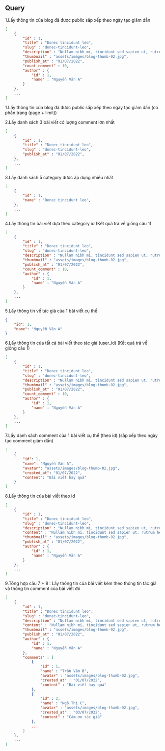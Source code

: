 ## Query

1.Lấy thông tin của blog đã được public sắp xếp theo ngày tạo giảm dần

```json
[
    {
        "id" : 1,
        "title" : "Donec tincidunt leo",
        "slug" : "donec-tincidunt-leo",
        "description" : "Nullam nibh mi, tincidunt sed sapien ut, rutrum hendrerit velit. Integer auctor a mauris sit amet eleifend",
        "thumbnail" : "assets/images/blog-thumb-02.jpg",
        "publish_at" : "01/07/2022",
        "count_comment" : 10,
        "author" : {
            "id" : 1,
            "name" : "Nguyễn Văn A"
        }
    },
    ...
]
```

1.Lấy thông tin của blog đã được public sắp xếp theo ngày tạo giảm dần (có phần trang (page + limit))

2.Lấy danh sách 3 bài viết có lượng comment lớn nhất

```json
[
    {
        "id" : 1,
        "title" : "Donec tincidunt leo",
        "slug" : "donec-tincidunt-leo",
        "publish_at" : "01/07/2022",
    },
    ...
]
```

3.Lấy danh sách 5 category được áp dụng nhiều nhất

```json
[
    {
        "id" : 1,
        "name" : "Donec tincidunt leo",
    },
    ...
]
```

4.Lấy thông tin bài viết dựa theo category id (Kết quả trả về giống câu 1)

```json
[
    {
        "id" : 1,
        "title" : "Donec tincidunt leo",
        "slug" : "donec-tincidunt-leo",
        "description" : "Nullam nibh mi, tincidunt sed sapien ut, rutrum hendrerit velit. Integer auctor a mauris sit amet eleifend",
        "thumbnail" : "assets/images/blog-thumb-02.jpg",
        "publish_at" : "01/07/2022",
        "count_comment" : 10,
        "author" : {
            "id" : 1,
            "name" : "Nguyễn Văn A"
        }
    },
    ...
]
```

5.Lấy thông tin về tác giả của 1 bài viết cụ thể

```json
{
    "id": 1,
    "name": "Nguyễn Văn A"
}
```

6.Lấy thông tin của tất cả bài viết theo tác giả (user_id) (Kết quả trả về giống câu 1)

```json
[
    {
        "id" : 1,
        "title" : "Donec tincidunt leo",
        "slug" : "donec-tincidunt-leo",
        "description" : "Nullam nibh mi, tincidunt sed sapien ut, rutrum hendrerit velit. Integer auctor a mauris sit amet eleifend",
        "thumbnail" : "assets/images/blog-thumb-02.jpg",
        "publish_at" : "01/07/2022",
        "count_comment" : 10,
        "author" : {
            "id" : 1,
            "name" : "Nguyễn Văn A"
        }
    },
    ...
]
```

7.Lấy danh sách comment của 1 bài viết cụ thể (theo id) (sắp xếp theo ngày tạo comment giảm dần)

```json
[
    {
        "id": 1,
        "name": "Nguyễn Văn A",
        "avatar": "assets/images/blog-thumb-02.jpg",
        "created_at": "01/07/2022",
        "content": "Bài viết hay quá"
    }
]
```

8.Lấy thông tin của bài viết theo id

```json
[
    {
        "id" : 1,
        "title" : "Donec tincidunt leo",
        "slug" : "donec-tincidunt-leo",
        "description" : "Nullam nibh mi, tincidunt sed sapien ut, rutrum hendrerit velit. Integer auctor a mauris sit amet eleifend",
        "content" : "Nullam nibh mi, tincidunt sed sapien ut, rutrum hendrerit velit. Integer auctor a mauris sit amet eleifend",
        "thumbnail" : "assets/images/blog-thumb-02.jpg",
        "publish_at" : "01/07/2022",
        "author" : {
            "id" : 1,
            "name" : "Nguyễn Văn A"
        }
    },
    ...
]
```

9.Tổng hợp câu 7 + 8 : Lấy thông tin của bài viết kèm theo thông tin tác giả và thông tin comment của bài viết đó

```json
[
    {
        "id" : 1,
        "title" : "Donec tincidunt leo",
        "slug" : "donec-tincidunt-leo",
        "description" : "Nullam nibh mi, tincidunt sed sapien ut, rutrum hendrerit velit. Integer auctor a mauris sit amet eleifend",
        "content" : "Nullam nibh mi, tincidunt sed sapien ut, rutrum hendrerit velit. Integer auctor a mauris sit amet eleifend",
        "thumbnail" : "assets/images/blog-thumb-02.jpg",
        "publish_at" : "01/07/2022",
        "author" : {
            "id" : 1,
            "name" : "Nguyễn Văn A"
        },
        "comments" : [
            {
                "id" : 1,
                "name" : "Trần Văn B",
                "avatar" : "assets/images/blog-thumb-02.jpg",
                "created_at" : "01/07/2022",
                "content" : "Bài viết hay quá"
            },
            {
                "id" : 2,
                "name" : "Ngô Thị C",
                "avatar" : "assets/images/blog-thumb-02.jpg",
                "created_at" : "03/07/2022",
                "content" : "Cảm ơn tác giả"
            },
            ...
        ]
    },
    ...
]
```
